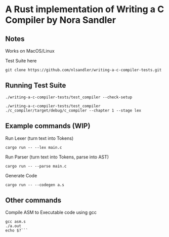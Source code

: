 # A Rust implementation of Writing a C Compiler by Nora Sandler

## Notes

Works on MacOS/Linux

Test Suite here 

`git clone https://github.com/nlsandler/writing-a-c-compiler-tests.git`

## Running Test Suite

`./writing-a-c-compiler-tests/test_compiler --check-setup`

`./writing-a-c-compiler-tests/test_compiler ./c_compiler/target/debug/c_compiler --chapter 1 --stage lex`

## Example commands (WIP)

Run Lexer (turn text into Tokens)

`cargo run -- --lex main.c`

Run Parser (turn text into Tokens, parse into AST)

`cargo run -- --parse main.c`

Generate Code

`cargo run -- --codegen a.s`

## Other commands

Compile ASM to Executable code using gcc

```
gcc asm.s
./a.out
echo $?```